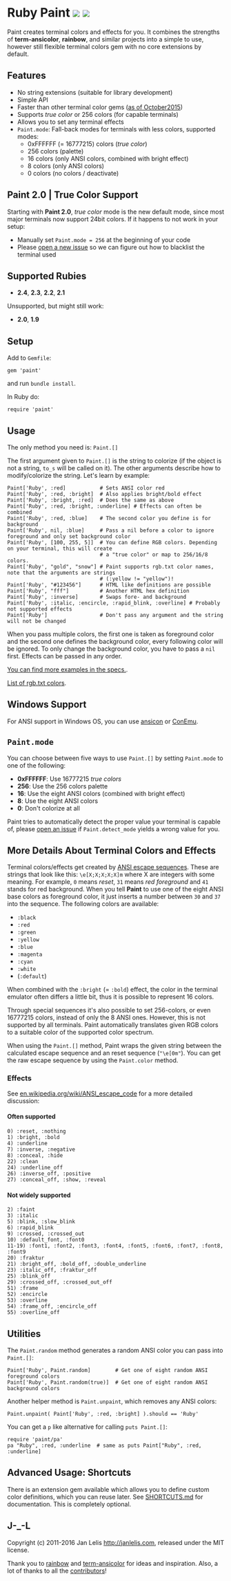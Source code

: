 # Ruby Paint [<img src="https://badge.fury.io/rb/paint.svg" />](http://badge.fury.io/rb/paint) [<img src="https://travis-ci.org/janlelis/paint.svg" />](https://travis-ci.org/janlelis/paint)

Paint creates terminal colors and effects for you. It combines the strengths of **term-ansicolor**, **rainbow**, and similar projects into a simple to use, however still flexible terminal colors gem with no core extensions by default.

## Features

* No string extensions (suitable for library development)
* Simple API
* Faster than other terminal color gems ([as of October2015](https://gist.github.com/janlelis/91413b9295c81ee873dc))
* Supports *true color* or 256 colors (for capable terminals)
* Allows you to set any terminal effects
* `Paint.mode`: Fall-back modes for terminals with less colors, supported modes:
  * 0xFFFFFF (= 16777215) colors (*true color*)
  * 256 colors (palette)
  * 16 colors (only ANSI colors, combined with bright effect)
  * 8 colors (only ANSI colors)
  * 0 colors (no colors / deactivate)

## Paint 2.0 | True Color Support

Starting with **Paint 2.0**, *true color* mode is the new default mode, since most major terminals now support 24bit colors. If it happens to not work in your setup:

- Manually set `Paint.mode = 256` at the beginning of your code
- Please [open a new issue](https://github.com/janlelis/paint/issues/new) so we can figure out how to blacklist the terminal used

## Supported Rubies

* **2.4**, **2.3**, **2.2**, **2.1**

Unsupported, but might still work:

* **2.0**, **1.9**

## Setup

Add to `Gemfile`:

    gem 'paint'

and run `bundle install`.

In Ruby do:

    require 'paint'

## Usage

The only method you need is: `Paint.[]`

The first argument given to `Paint.[]` is the string to colorize (if the object is not a string, `to_s` will be called on it). The other arguments describe how to modify/colorize the string. Let's learn by example:

    Paint['Ruby', :red]           # Sets ANSI color red
    Paint['Ruby', :red, :bright]  # Also applies bright/bold effect
    Paint['Ruby', :bright, :red]  # Does the same as above
    Paint['Ruby', :red, :bright, :underline] # Effects can often be combined
    Paint['Ruby', :red, :blue]    # The second color you define is for background
    Paint['Ruby', nil, :blue]     # Pass a nil before a color to ignore foreground and only set background color
    Paint['Ruby', [100, 255, 5]]  # You can define RGB colors. Depending on your terminal, this will create
                                  # a "true color" or map to 256/16/8 colors.
    Paint['Ruby', "gold", "snow"] # Paint supports rgb.txt color names, note that the arguments are strings
                                  # (:yellow != "yellow")!
    Paint['Ruby', "#123456"]      # HTML like definitions are possible
    Paint['Ruby', "fff"]          # Another HTML hex definition
    Paint['Ruby', :inverse]       # Swaps fore- and background
    Paint['Ruby', :italic, :encircle, :rapid_blink, :overline] # Probably not supported effects
    Paint['Ruby']                 # Don't pass any argument and the string will not be changed

When you pass multiple colors, the first one is taken as foreground color and the second one defines the background color, every following color will be ignored. To only change the background color, you have to pass a `nil` first. Effects can be passed in any order.

[You can find more examples in the specs.](https://github.com/janlelis/paint/blob/master/spec/paint_spec.rb).

[List of rgb.txt colors](https://en.wikipedia.org/wiki/X11_color_names#Color_name_chart).

## Windows Support

For ANSI support in Windows OS, you can use [ansicon](https://github.com/adoxa/ansicon) or [ConEmu](http://code.google.com/p/conemu-maximus5/).

## `Paint.mode`

You can choose between five ways to use `Paint.[]` by setting `Paint.mode` to one of the following:

* **0xFFFFFF**: Use 16777215 *true colors*
* **256**:      Use the 256 colors palette
* **16**:       Use the eight ANSI colors (combined with bright effect)
* **8**:        Use the eight ANSI colors
* **0**:        Don't colorize at all

Paint tries to automatically detect the proper value your terminal is capable of, please [open an issue](https://github.com/janlelis/paint/issues/new) if `Paint.detect_mode` yields a wrong value for you.

## More Details About Terminal Colors and Effects

Terminal colors/effects get created by [ANSI escape sequences](http://en.wikipedia.org/wiki/ANSI_escape_code). These are strings that look like this: `\e[X;X;X;X;X]m` where X are integers with some meaning. For example, `0` means *reset*, `31` means *red foreground* and `41` stands for red background. When you tell **Paint** to use one of the eight ANSI base colors as foreground color, it just inserts a number between `30` and `37` into the sequence. The following colors are available:

* `:black`
* `:red`
* `:green`
* `:yellow`
* `:blue`
* `:magenta`
* `:cyan`
* `:white`
* (`:default`)

When combined with the `:bright` (= `:bold`) effect, the color in the terminal emulator often differs a little bit, thus it is possible to represent 16 colors.

Through special sequences it's also possible to set 256-colors, or even 16777215 colors, instead of only the 8 ANSI ones. However, this is not supported by all terminals. Paint automatically translates given RGB colors to a suitable color of the supported color spectrum.

When using the `Paint.[]` method, Paint wraps the given string between the calculated escape sequence and an reset sequence (`"\e[0m"`). You can get the raw escape sequence by using the `Paint.color` method.

### Effects

See [en.wikipedia.org/wiki/ANSI_escape_code](http://en.wikipedia.org/wiki/ANSI_escape_code) for a more detailed discussion:

#### Often supported

    0) :reset, :nothing
    1) :bright, :bold
    4) :underline
    7) :inverse, :negative
    8) :conceal, :hide
    22) :clean
    24) :underline_off
    26) :inverse_off, :positive
    27) :conceal_off, :show, :reveal

#### Not widely supported

    2) :faint
    3) :italic
    5) :blink, :slow_blink
    6) :rapid_blink
    9) :crossed, :crossed_out
    10) :default_font, :font0
    11-19) :font1, :font2, :font3, :font4, :font5, :font6, :font7, :font8, :font9
    20) :fraktur
    21) :bright_off, :bold_off, :double_underline
    23) :italic_off, :fraktur_off
    25) :blink_off
    29) :crossed_off, :crossed_out_off
    51) :frame
    52) :encircle
    53) :overline
    54) :frame_off, :encircle_off
    55) :overline_off


## Utilities

The `Paint.random` method generates a random ANSI color you can pass into `Paint.[]`:

    Paint['Ruby', Paint.random]        # Get one of eight random ANSI foreground colors
    Paint['Ruby', Paint.random(true)]  # Get one of eight random ANSI background colors

Another helper method is `Paint.unpaint`, which removes any ANSI colors:

    Paint.unpaint( Paint['Ruby', :red, :bright] ).should == 'Ruby'

You can get a `p` like alternative for calling `puts Paint.[]`:

    require 'paint/pa'
    pa "Ruby", :red, :underline  # same as puts Paint["Ruby", :red, :underline]

## Advanced Usage: Shortcuts

There is an extension gem available which allows you to define custom color definitions, which you can reuse later. See [SHORTCUTS.md](https://github.com/janlelis/paint/blob/master/SHORTCUTS.md) for documentation. This is completely optional.

## J-_-L

Copyright (c) 2011-2016 Jan Lelis <http://janlelis.com>, released under the
MIT license.

Thank you to [rainbow](https://github.com/sickill/rainbow) and [term-ansicolor](https://github.com/flori/term-ansicolor) for ideas and inspiration. Also, a lot of thanks to all the [contributors](https://github.com/janlelis/paint/contributors)!
